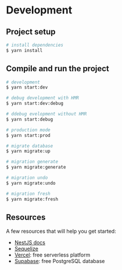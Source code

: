 # Development

## Project setup

```bash
# install dependencies
$ yarn install
```

## Compile and run the project

```bash
# development
$ yarn start:dev

# debug development with HMR
$ yarn start:dev:debug

# ddebug evelopment without HMR
$ yarn start:debug

# production mode
$ yarn start:prod

# migrate database
$ yarn migrate:up

# migration generate
$ yarn migrate:generate

# migration undo
$ yarn migrate:undo

# migration fresh
$ yarn migrate:fresh
```

## Resources

A few resources that will help you get started:

- [NestJS docs](https://docs.nestjs.com/)
- [Sequelize](https://sequelize.org/)
- [Vercel](https://vercel.com/): free serverless platform
- [Supabase](https://supabase.com/): free PostgreSQL database
